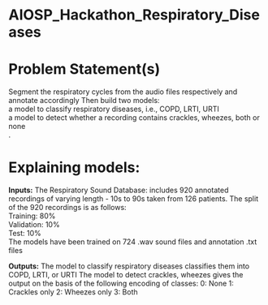 # AIOSP_Hackathon_Respiratory_Diseases
# Problem Statement(s)
Segment the respiratory cycles from the audio files respectively and annotate accordingly
Then build two models:<br>
a model to classify respiratory diseases, i.e., COPD, LRTI, URTI<br>
a model to detect whether a recording contains crackles, wheezes, both or none<br>.

# Explaining models:
**Inputs:**
The Respiratory Sound Database: includes 920 annotated recordings of varying length - 10s to 90s taken from 126 patients.
The split of the 920 recordings is as follows:<br>
Training: 80%<br>
Validation: 10% <br>
Test: 10%<br>
The models have been trained on 724 .wav sound files and annotation .txt files

**Outputs:**
The model to classify respiratory diseases classifies them into COPD, LRTI, or URTI
The model to detect crackles, wheezes gives the output on the basis of the following encoding of classes:
0: None
1: Crackles only
2: Wheezes only
3: Both
